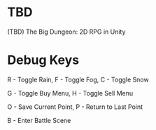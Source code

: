# TBD
(TBD) The Big Dungeon: 2D RPG in Unity

# Debug Keys
R - Toggle Rain, F - Toggle Fog, C - Toggle Snow

G - Toggle Buy Menu, H - Toggle Sell Menu

O - Save Current Point, P - Return to Last Point

B - Enter Battle Scene
